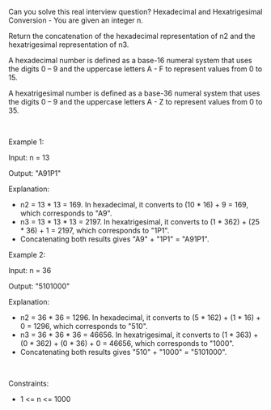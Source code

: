 Can you solve this real interview question? Hexadecimal and Hexatrigesimal Conversion - You are given an integer n.

Return the concatenation of the hexadecimal representation of n2 and the hexatrigesimal representation of n3.

A hexadecimal number is defined as a base-16 numeral system that uses the digits 0 – 9 and the uppercase letters A - F to represent values from 0 to 15.

A hexatrigesimal number is defined as a base-36 numeral system that uses the digits 0 – 9 and the uppercase letters A - Z to represent values from 0 to 35.

 

Example 1:

Input: n = 13

Output: "A91P1"

Explanation:

 * n2 = 13 * 13 = 169. In hexadecimal, it converts to (10 * 16) + 9 = 169, which corresponds to "A9".
 * n3 = 13 * 13 * 13 = 2197. In hexatrigesimal, it converts to (1 * 362) + (25 * 36) + 1 = 2197, which corresponds to "1P1".
 * Concatenating both results gives "A9" + "1P1" = "A91P1".

Example 2:

Input: n = 36

Output: "5101000"

Explanation:

 * n2 = 36 * 36 = 1296. In hexadecimal, it converts to (5 * 162) + (1 * 16) + 0 = 1296, which corresponds to "510".
 * n3 = 36 * 36 * 36 = 46656. In hexatrigesimal, it converts to (1 * 363) + (0 * 362) + (0 * 36) + 0 = 46656, which corresponds to "1000".
 * Concatenating both results gives "510" + "1000" = "5101000".

 

Constraints:

 * 1 <= n <= 1000